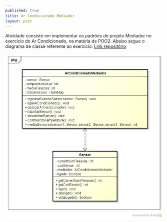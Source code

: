```yaml
---
published: true
title: Ar Condicionado Mediador
layout: post
---
```

Atividade consiste em implementar os padrões de projeto Mediador no exercício do Ar Condicionado, na matéria de POO2. Abaixo segue o diagrama de classe referente ao exercício. [Link repositório](https://github.com/leticiassenna/ArCondicionadoMediador)


<img src="https://raw.githubusercontent.com/leticiassenna/ArCondicionadoMediador/master/ArCondicionadoMediador/ArCondicionadoMediador.jpg">